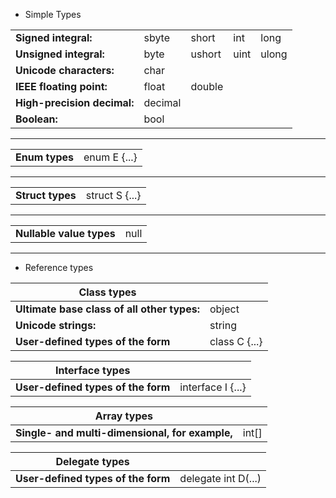 * Simple Types

|                    |       |       |     |      |
|--------------------|-------|-------|-----|------|
|**Signed integral:** | sbyte | short | int | long |
|**Unsigned integral:**|byte|ushort|uint|ulong|
|**Unicode characters:**|char|
|**IEEE floating point:**|float|double|
|**High-precision decimal:**|decimal|
|**Boolean:**|bool|

---

|                    |       |     
|--------------------|------|
|**Enum types**|enum E {...}|

---

|                    |       |     
|--------------------|------|
|**Struct types**|struct S {...}|

---

|                    |       |     
|--------------------|------|
|**Nullable value types**|null|

---

* Reference types

| Class types        |       |  
|--------------------|-------|
|**Ultimate base class of all other types:**|object|
|**Unicode strings:**|string|
|**User-defined types of the form**|class C {...}|

| Interface types        |       |  
|--------------------|-------|
|**User-defined types of the form**|interface I {...}|

| Array  types        |       |  
|--------------------|-------|
|**Single- and multi-dimensional, for example,**|int[]|

| Delegate   types        |       |  
|--------------------|-------|
|**User-defined types of the form**|delegate int D(...)|
